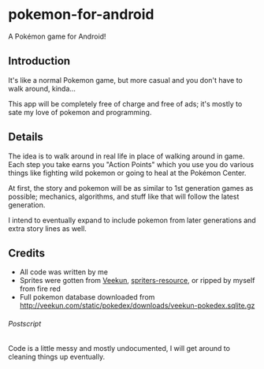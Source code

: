 pokemon-for-android
=================

A Pokémon game for Android!

## Introduction

It's like a normal Pokemon game, but more casual and you don't have to walk around, kinda...

This app will be completely free of charge and free of ads; it's mostly to sate my love of pokemon and programming.

## Details

The idea is to walk around in real life in place of walking around in game.  Each step you take earns you "Action Points" which you use you do various things like fighting wild pokemon or going to heal at the Pokémon Center.

At first, the story and pokemon will be as similar to 1st generation games as possible; mechanics, algorithms, and stuff like that will follow the latest generation.

I intend to eventually expand to include pokemon from later generations and extra story lines as well.

## Credits

- All code was written by me
- Sprites were gotten from [Veekun](http://veekun.com/dex/downloads), [spriters-resource](http://www.spriters-resource.com), or ripped by myself from fire red
- Full pokemon database downloaded from http://veekun.com/static/pokedex/downloads/veekun-pokedex.sqlite.gz

###### Postscript

Code is a little messy and mostly undocumented, I will get around to cleaning things up eventually.